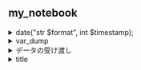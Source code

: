 ## my_notebook
<details>
<summary>date("str $format", int $timestamp);</summary>

現時刻が 2020/01/08 18:10:05 のとき  

| char | display |
|:---:|:---:|
|Y |2020 |
|y |20 |
|M |Jan|
|m |01 |
|D |Sat|
|d |08 |
  
| char | display |
|:---:|:---:|
|H |18 |
|h |6 |
|i |10|
|s |05|
etc.  

For details [date](https://www.php.net/manual/ja/function.date)  
  
### Example
`
$date = date("Y/m/d H:i:s");
echo "time is ".$date;
`
time is 2020/01/08 18:10:15
</details>

<details>
<summary>var_dump</summary>

return bool(true) or bool(false)  
  
###Example
`
$flg = var_dump(1>3);
`
</details>

<details>
<summary>データの受け渡し</summary>
HTMLのformを受け取る際などに使用．
$_POST

### Example
- Point
    1. <form>のmethod="post"であること
    1. <input type>のnameを$_POSTに渡すこと
`
<body>
    <form action="" method="post">
        <input type="text" name="str">
        <input type="submit" name="submit">
    </form>
    <?php
            $str = $_POST["str"];
            echo $str;
    ?>
</body>
`

### 補足
> GETはリソースを「取得」する際に仕様
> POSTはリソースに対して特有の「処理」をする際に使用
[GETとPOSTの違い](https://qiita.com/kanataxa/items/522efb74421255f0e0a1)

</details>


<details>
<summary>title</summary>


</details>

